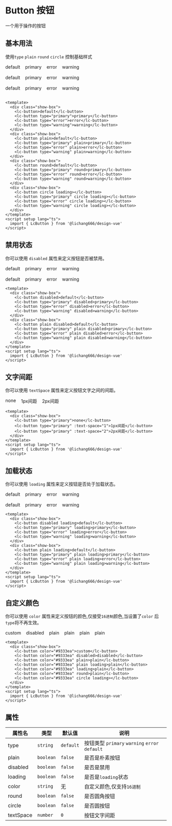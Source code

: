 # Button 按钮

一个用于操作的按钮

## 基本用法

使用`type` `plain` `round` `circle` 控制基础样式

<lc-card style="width:100%">
    <div class="show-box">
        <lc-button>default</lc-button>
        <lc-button type="primary">primary</lc-button>
        <lc-button type="error">error</lc-button>
        <lc-button type="warning">warning</lc-button>
    </div>
    <div class="show-box">
        <lc-button plain>default</lc-button>
        <lc-button type="primary" plain>primary</lc-button>
        <lc-button type="error" plain>error</lc-button>
        <lc-button type="warning" plain>warning</lc-button>
    </div>
    <div class="show-box">
        <lc-button round>default</lc-button>
        <lc-button type="primary" round>primary</lc-button>
        <lc-button type="error" round>error</lc-button>
        <lc-button type="warning" round>warning</lc-button>
    </div>
    <div class="show-box">
        <lc-button circle loading></lc-button>
        <lc-button type="primary" circle loading></lc-button>
        <lc-button type="error" circle loading></lc-button>
        <lc-button type="warning" circle loading></lc-button>
    </div>
</lc-card>

<script setup lang="ts">
    import {LcButton,LcCard} from '@lichang666/design-vue'
</script>

```vue
<template>
  <div class="show-box">
    <lc-button>default</lc-button>
    <lc-button type="primary">primary</lc-button>
    <lc-button type="error">error</lc-button>
    <lc-button type="warning">warning</lc-button>
  </div>
  <div class="show-box">
    <lc-button plain>default</lc-button>
    <lc-button type="primary" plain>primary</lc-button>
    <lc-button type="error" plain>error</lc-button>
    <lc-button type="warning" plain>warning</lc-button>
  </div>
  <div class="show-box">
    <lc-button round>default</lc-button>
    <lc-button type="primary" round>primary</lc-button>
    <lc-button type="error" round>error</lc-button>
    <lc-button type="warning" round>warning</lc-button>
  </div>
  <div class="show-box">
    <lc-button circle loading></lc-button>
    <lc-button type="primary" circle loading></lc-button>
    <lc-button type="error" circle loading></lc-button>
    <lc-button type="warning" circle loading></lc-button>
  </div>
</template>
<script setup lang="ts">
  import { LcButton } from '@lichang666/design-vue'
</script>
```

## 禁用状态

你可以使用 `disabled` 属性来定义按钮是否被禁用。

<lc-card style="width:100%">
    <div class="show-box">
        <lc-button disabled>default</lc-button>
        <lc-button type="primary" disabled>primary</lc-button>
        <lc-button type="error" disabled>error</lc-button>
        <lc-button type="warning" disabled>warning</lc-button>
    </div>
     <div class="show-box">
        <lc-button plain disabled>default</lc-button>
        <lc-button type="primary" plain disabled>primary</lc-button>
        <lc-button type="error" plain disabled>error</lc-button>
        <lc-button type="warning" plain disabled>warning</lc-button>
    </div>
</lc-card>

```vue
<template>
  <div class="show-box">
    <lc-button disabled>default</lc-button>
    <lc-button type="primary" disabled>primary</lc-button>
    <lc-button type="error" disabled>error</lc-button>
    <lc-button type="warning" disabled>warning</lc-button>
  </div>
  <div class="show-box">
    <lc-button plain disabled>default</lc-button>
    <lc-button type="primary" plain disabled>primary</lc-button>
    <lc-button type="error" plain disabled>error</lc-button>
    <lc-button type="warning" plain disabled>warning</lc-button>
  </div>
</template>
<script setup lang="ts">
  import { LcButton } from '@lichang666/design-vue'
</script>
```

## 文字间距

你可以使用 `textSpace` 属性来定义按钮文字之间的间距。
<lc-card style="width:100%">

<div class="show-box">
    <lc-button type="primary">none</lc-button>
    <lc-button type="primary" :text-space="1">1px间距</lc-button>
    <lc-button type="primary" :text-space="2">2px间距</lc-button>
</div>

</lc-card>

```vue
<template>
  <div class="show-box">
    <lc-button type="primary">none</lc-button>
    <lc-button type="primary" :text-space="1">1px间距</lc-button>
    <lc-button type="primary" :text-space="2">2px间距</lc-button>
  </div>
</template>
<script setup lang="ts">
  import { LcButton } from '@lichang666/design-vue'
</script>
```

## 加载状态

你可以使用 `loading` 属性来定义按钮是否处于加载状态。

<lc-card style="width:100%">
    <div class="show-box">
        <lc-button disabled loading>default</lc-button>
        <lc-button type="primary" loading>primary</lc-button>
        <lc-button type="error" loading>error</lc-button>
        <lc-button type="warning" loading>warning</lc-button>
    </div>
    <div class="show-box">
        <lc-button plain loading>default</lc-button>
        <lc-button type="primary" plain loading>primary</lc-button>
        <lc-button type="error" plain loading>error</lc-button>
        <lc-button type="warning" plain loading>warning</lc-button>
    </div>
</lc-card>

```vue
<template>
  <div class="show-box">
    <lc-button disabled loading>default</lc-button>
    <lc-button type="primary" loading>primary</lc-button>
    <lc-button type="error" loading>error</lc-button>
    <lc-button type="warning" loading>warning</lc-button>
  </div>
  <div class="show-box">
    <lc-button plain loading>default</lc-button>
    <lc-button type="primary" plain loading>primary</lc-button>
    <lc-button type="error" plain loading>error</lc-button>
    <lc-button type="warning" plain loading>warning</lc-button>
  </div>
</template>
<script setup lang="ts">
  import { LcButton } from '@lichang666/design-vue'
</script>
```

## 自定义颜色

你可以使用 `color` 属性来定义按钮的颜色,仅接受`16进制`颜色,当设置了`color` 后 `type`将不再生效。

<lc-card style="width:100%">
    <div class="show-box">
        <lc-button color="#9333ea">custom</lc-button>
        <lc-button color="#9333ea" disabled>disabled</lc-button>
        <lc-button color="#9333ea" plain>plain</lc-button>
        <lc-button color="#9333ea" plain loading>plain</lc-button>
        <lc-button color="#9333ea" loading>plain</lc-button>
        <lc-button color="#9333ea" round>plain</lc-button>
        <lc-button color="#9333ea" circle loading></lc-button>
    </div>
</lc-card>

```vue
<template>
  <div class="show-box">
    <lc-button color="#9333ea">custom</lc-button>
    <lc-button color="#9333ea" disabled>disabled</lc-button>
    <lc-button color="#9333ea" plain>plain</lc-button>
    <lc-button color="#9333ea" plain loading>plain</lc-button>
    <lc-button color="#9333ea" loading>plain</lc-button>
    <lc-button color="#9333ea" round>plain</lc-button>
    <lc-button color="#9333ea" circle loading></lc-button>
  </div>
</template>
<script setup lang="ts">
  import { LcButton } from '@lichang666/design-vue'
</script>
```

## 属性

| 属性名    | 类型      | 默认值    | 说明                                           |
| --------- | --------- | --------- | ---------------------------------------------- |
| type      | `string`  | `default` | 按钮类型 `primary` `warning` `error` `default` |
| plain     | `boolean` | `false`   | 是否是朴素按钮                                 |
| disabled  | `boolean` | `false`   | 是否是禁用                                     |
| loading   | `boolean` | `false`   | 是否是`loading`状态                            |
| color     | `string`  | 无        | 自定义颜色,仅支持`16进制`                      |
| round     | `boolean` | `false`   | 是否圆角按钮                                   |
| circle    | `boolean` | `false`   | 是否圆按钮                                     |
| textSpace | `number`  | `0`       | 按钮文字间距                                   |

<style>
.show-box{
    display:flex;
    margin-bottom:1rem;
    flex-wrap:wrap;
    gap:1rem;
}
.show-box:last-child{
    margin-bottom:0;
}
</style>
